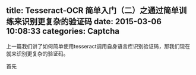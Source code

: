 title: Tesseract-OCR 简单入门（二）之通过简单训练来识别更复杂的验证码
date: 2015-03-06 10:08:33
categories: Captcha
---
上一篇我们讲了如何简单使用tesseract调用自身语言库识别验证码，那我们现在就来识别更复杂的验证码。


首先